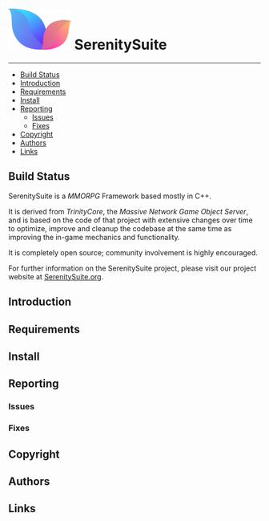 # ![logo](Doc/images/SerenityLogo.png) SerenitySuite

----------

* [Build Status](#build-status)
* [Introduction](#introduction)
* [Requirements](#requirements)
* [Install](#install)
* [Reporting](#reporting)
  * [Issues](#issues)
  * [Fixes](#fixes)
* [Copyright](#copyright)
* [Authors](#authors)
* [Links](#links)

## Build Status
SerenitySuite is a *MMORPG* Framework based mostly in C++.

It is derived from *TrinityCore*, the *Massive Network Game Object Server*, and is
based on the code of that project with extensive changes over time to optimize,
improve and cleanup the codebase at the same time as improving the in-game
mechanics and functionality.

It is completely open source; community involvement is highly encouraged.

For further information on the SerenitySuite project, please visit our project
website at [SerenitySuite.org](https://www.SerenitySuite.org).

## Introduction
## Requirements
## Install
## Reporting
### Issues
### Fixes
## Copyright
## Authors
## Links